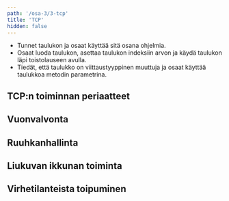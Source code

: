 ```yaml
---
path: '/osa-3/3-tcp'
title: 'TCP'
hidden: false
---
```


<text-box variant='learningObjectives' name='Oppimistavoitteet'>

- Tunnet taulukon ja osaat käyttää sitä osana ohjelmia.
- Osaat luoda taulukon, asettaa taulukon indeksiin arvon ja käydä taulukon läpi toistolauseen avulla.
- Tiedät, että taulukko on viittaustyyppinen muuttuja ja osaat käyttää taulukkoa metodin parametrina.

</text-box>


## TCP:n toiminnan periaatteet


## Vuonvalvonta


## Ruuhkanhallinta


## Liukuvan ikkunan toiminta


## Virhetilanteista toipuminen

